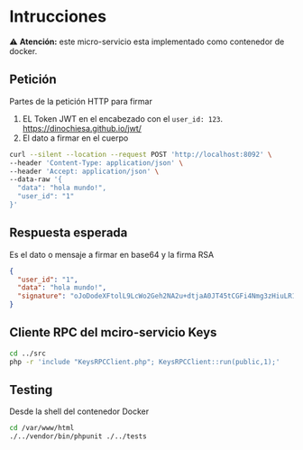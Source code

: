 # Intrucciones

:warning: **Atención:** este micro-servicio esta implementado como contenedor de docker.

## Petición
Partes de la petición HTTP para firmar
1. EL Token JWT en el encabezado con el  `user_id: 123`. https://dinochiesa.github.io/jwt/
1. El dato a firmar en el cuerpo

```bash
curl --silent --location --request POST 'http://localhost:8092' \
--header 'Content-Type: application/json' \
--header 'Accept: application/json' \
--data-raw '{
  "data": "hola mundo!",
  "user_id": "1"
}'
```

## Respuesta esperada
Es el dato o mensaje a firmar en base64 y la firma RSA 
```JSON
{
  "user_id": "1",
  "data": "hola mundo!",
  "signature": "oJoDodeXFtolL9LcWo2Geh2NA2u+dtjaA0JT45tCGFi4Nmg3zHiuLR1+nnzt6KF4Gekg5QlXZmh2LsrXxXmplB/Py0/+k659JnmTQbnD8bLFxrJo/sYOytopo66Xltb2Oq28WoUS94pdBWOneY2WzU1nyeY1ahYi6vPzNkO47yE="
}
```
## Cliente RPC del mciro-servicio Keys
```bash
cd ../src
php -r 'include "KeysRPCClient.php"; KeysRPCClient::run(public,1);'
```

## Testing
Desde la shell del contenedor Docker
```bash
cd /var/www/html
./../vendor/bin/phpunit ./../tests
``` 